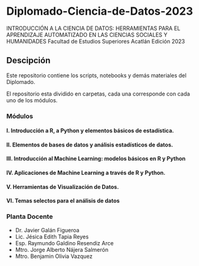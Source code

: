 # Diplomado-Ciencia-de-Datos-2023

INTRODUCCIÓN A LA CIENCIA DE DATOS: HERRAMIENTAS PARA EL APRENDIZAJE AUTOMATIZADO EN LAS CIENCIAS SOCIALES Y HUMANIDADES
Facultad de Estudios Superiores Acatlán
Edición 2023

## Descipción

Este repositorio contiene los scripts, notebooks y demás materiales del Diplomado.

El repositorio esta dividido en carpetas, cada una corresponde con cada uno de los módulos.

### Módulos
#### I. Introducción a R, a Python y elementos básicos de estadística.
#### II. Elementos de bases de datos y análisis estadísticos de datos.
#### III. Introducción al Machine Learning: modelos básicos en R y Python
#### IV. Aplicaciones de Machine Learning a través de R y Python.
#### V. Herramientas de Visualización de Datos.
#### VI. Temas selectos para el análisis de datos

### Planta Docente
- Dr. Javier Galán Figueroa
- Lic. Jésica Edith Tapia Reyes
- Esp. Raymundo Galdino Resendiz Arce
- Mtro. Jorge Alberto Nájera Salmerón
- Mtro. Benjamin Olivia Vazquez
